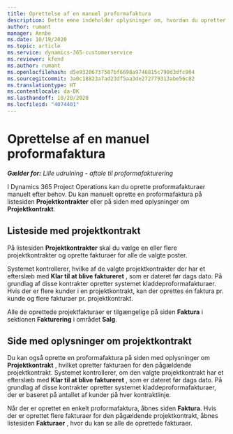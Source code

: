 ```yaml
---
title: Oprettelse af en manuel proformafaktura
description: Dette emne indeholder oplysninger om, hvordan du opretter en manuel proformafaktura i Project Operations.
author: rumant
manager: Annbe
ms.date: 10/19/2020
ms.topic: article
ms.service: dynamics-365-customerservice
ms.reviewer: kfend
ms.author: rumant
ms.openlocfilehash: d5e93206737507bf6698a9746815c790d3dfc904
ms.sourcegitcommit: 3a0c18823a7ad23df5aa3de272779313abe56c82
ms.translationtype: HT
ms.contentlocale: da-DK
ms.lasthandoff: 10/20/2020
ms.locfileid: "4074401"
---
```

# <a name="creating-a-manual-proforma-invoice"></a>Oprettelse af en manuel proformafaktura

_**Gælder for:** Lille udrulning - aftale til proformafakturering_

I Dynamics 365 Project Operations kan du oprette proformafakturaer manuelt efter behov. Du kan manuelt oprette en proformafaktura på listesiden **Projektkontrakter** eller på siden med oplysninger om **Projektkontrakt**.

##  <a name="project-contracts-list-page"></a>Listeside med projektkontrakt

På listesiden **Projektkontrakter** skal du vælge en eller flere projektkontrakter og oprette fakturaer for alle de valgte poster.

Systemet kontrollerer, hvilke af de valgte projektkontrakter der har et efterslæb med **Klar til at blive faktureret** , som er dateret før dags dato. På grundlag af disse kontrakter opretter systemet kladdeproformafakturaer. Hvis der er flere kunder i en projektkontrakt, kan der oprettes én faktura pr. kunde og flere fakturaer pr. projektkontrakt.

Alle de oprettede projektfakturaer er tilgængelige på siden **Faktura** i sektionen **Fakturering** i området **Salg**.

## <a name="project-contract-details-page"></a>Side med oplysninger om projektkontrakt

Du kan også oprette en proformafaktura på siden med oplysninger om **Projektkontrakt** , hvilket opretter fakturaen for den pågældende projektkontrakt. Systemet kontrollerer, om den valgte projektkontrakt har et efterslæb med **Klar til at blive faktureret** , som er dateret før dags dato. På grundlag af disse kontrakter opretter systemet kladdeproformafakturaer, der er baseret på antallet af kunder på hver kontraktlinje.

Når der er oprettet en enkelt proformafaktura, åbnes siden **Faktura**. Hvis der er oprettet flere fakturaer for den pågældende projektkontrakt, åbnes listesiden **Fakturaer** , hvor du kan se alle de oprettede fakturaer.
